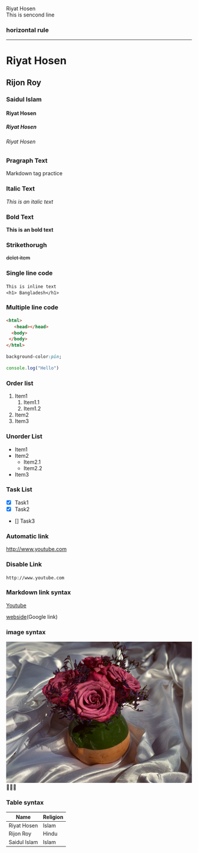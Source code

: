 <!-- Markdown-->
Riyat Hosen  
This is sencond line 

### horizontal rule

---


# Riyat Hosen
## Rijon Roy
### Saidul Islam
#### Riyat Hosen
##### Riyat Hosen
###### Riyat Hosen

### Pragraph Text

<p>Markdown tag practice</p>

### Italic Text

_This is an italic text_

### Bold Text

__This is an bold text__

### Strikethorugh

~~delet item~~

### Single line code

`This is inline text`  
`<h1> Bangladesh</h1>`

 ### Multiple line code

```html
<html>
   <head></head>
  <body>
 </body>
</html>
```
```css
background-color:pin;

```

```javascript
console.log("Hello")
```

### Order list

1. Item1
   1. Item1.1
   2. Item1.2  
2. Item2
3. Item3

### Unorder List
- Item1
- Item2
   - Item2.1
   - Item2.2
- Item3

### Task List
- [x] Task1
- [x] Task2
- [] Task3

### Automatic link

http://www.youtube.com

### Disable Link
`http://www.youtube.com`

### Markdown link syntax
[Youtube](http://www.youtube.com)

[webside](Google link)

<!--all link is here-->
[webside]: http://www.Google.com


### image syntax
![Flower](/image/flower.jpg)
💖💖💖

### Table syntax

|Name|Religion|
|-----|-----|  
|Riyat Hosen|Islam|  
Rijon Roy|Hindu|
Saidul Islam|Islam

